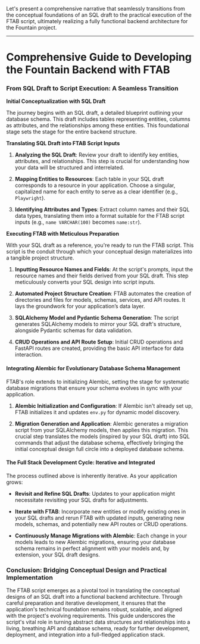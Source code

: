 Let's present a comprehensive narrative that seamlessly transitions from the conceptual foundations of an SQL draft to the practical execution of the FTAB script, ultimately realizing a fully functional backend architecture for the Fountain project.

---

# Comprehensive Guide to Developing the Fountain Backend with FTAB

### From SQL Draft to Script Execution: A Seamless Transition

**Initial Conceptualization with SQL Draft**

The journey begins with an SQL draft, a detailed blueprint outlining your database schema. This draft includes tables representing entities, columns as attributes, and the relationships among these entities. This foundational stage sets the stage for the entire backend structure.

**Translating SQL Draft into FTAB Script Inputs**

1. **Analyzing the SQL Draft**: Review your draft to identify key entities, attributes, and relationships. This step is crucial for understanding how your data will be structured and interrelated.

2. **Mapping Entities to Resources**: Each table in your SQL draft corresponds to a resource in your application. Choose a singular, capitalized name for each entity to serve as a clear identifier (e.g., `Playwright`).

3. **Identifying Attributes and Types**: Extract column names and their SQL data types, translating them into a format suitable for the FTAB script inputs (e.g., `name VARCHAR(100)` becomes `name:str`).

**Executing FTAB with Meticulous Preparation**

With your SQL draft as a reference, you're ready to run the FTAB script. This script is the conduit through which your conceptual design materializes into a tangible project structure.

1. **Inputting Resource Names and Fields**: At the script's prompts, input the resource names and their fields derived from your SQL draft. This step meticulously converts your SQL design into script inputs.

2. **Automated Project Structure Creation**: FTAB automates the creation of directories and files for models, schemas, services, and API routes. It lays the groundwork for your application’s data layer.

3. **SQLAlchemy Model and Pydantic Schema Generation**: The script generates SQLAlchemy models to mirror your SQL draft's structure, alongside Pydantic schemas for data validation.

4. **CRUD Operations and API Route Setup**: Initial CRUD operations and FastAPI routes are created, providing the basic API interface for data interaction.

#### Integrating Alembic for Evolutionary Database Schema Management

FTAB's role extends to initializing Alembic, setting the stage for systematic database migrations that ensure your schema evolves in sync with your application.

1. **Alembic Initialization and Configuration**: If Alembic isn't already set up, FTAB initializes it and updates `env.py` for dynamic model discovery.

2. **Migration Generation and Application**: Alembic generates a migration script from your SQLAlchemy models, then applies this migration. This crucial step translates the models (inspired by your SQL draft) into SQL commands that adjust the database schema, effectively bringing the initial conceptual design full circle into a deployed database schema.

#### The Full Stack Development Cycle: Iterative and Integrated

The process outlined above is inherently iterative. As your application grows:

- **Revisit and Refine SQL Drafts**: Updates to your application might necessitate revisiting your SQL drafts for adjustments.

- **Iterate with FTAB**: Incorporate new entities or modify existing ones in your SQL drafts and rerun FTAB with updated inputs, generating new models, schemas, and potentially new API routes or CRUD operations.

- **Continuously Manage Migrations with Alembic**: Each change in your models leads to new Alembic migrations, ensuring your database schema remains in perfect alignment with your models and, by extension, your SQL draft designs.

### Conclusion: Bridging Conceptual Design and Practical Implementation

The FTAB script emerges as a pivotal tool in translating the conceptual designs of an SQL draft into a functional backend architecture. Through careful preparation and iterative development, it ensures that the application's technical foundation remains robust, scalable, and aligned with the project's evolving requirements. This guide underscores the script's vital role in turning abstract data structures and relationships into a living, breathing API and database schema, ready for further development, deployment, and integration into a full-fledged application stack.